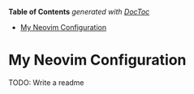 <!-- START doctoc generated TOC please keep comment here to allow auto update -->
<!-- DON'T EDIT THIS SECTION, INSTEAD RE-RUN doctoc TO UPDATE -->
**Table of Contents**  *generated with [DocToc](https://github.com/thlorenz/doctoc)*

- [My Neovim Configuration](#my-neovim-configuration)

<!-- END doctoc generated TOC please keep comment here to allow auto update -->

# My Neovim Configuration

TODO: Write a readme
